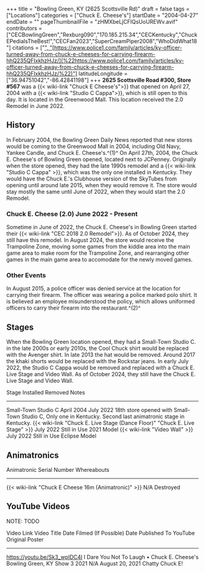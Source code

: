 +++
title = "Bowling Green, KY (2625 Scottsville Rd)"
draft = false
tags = ["Locations"]
categories = ["Chuck E. Cheese's"]
startDate = "2004-04-27"
endDate = ""
pageThumbnailFile = "zHMXbeLjCFIQsUoUREWv.avif"
contributors = ["CECBowlingGreen","Rexburg090","170.185.215.34","CECKentucky","ChuckEPediaIsTheBest!","CECFan2023","SuperCreamPiper2008","WhoDidWhat18"]
citations = ["[", "](%22https://www.bgdailynews.com/mall-getting-new-stores/article_e79ad015-74fa-56ed-be69-012d408248d0.html%3C/a)[https://www.police1.com/family/articles/ky-officer-turned-away-from-chuck-e-cheeses-for-carrying-firearm-hhQ235QFIxkhzHJz/](%22https://www.police1.com/family/articles/ky-officer-turned-away-from-chuck-e-cheeses-for-carrying-firearm-hhQ235QFIxkhzHJz/%22)"]
latitudeLongitude = ["36.94751042","-86.42841198"]
+++
**2625 Scottsville Road #300, Store #567** was a {{< wiki-link "Chuck E Cheese's">}} that opened on April 27, 2004 with a {{< wiki-link "Studio C Cappa">}}, which is still open to this day. It is located in the Greenwood Mall. This location received the 2.0 Remodel in June 2022.

## History

In February 2004, the Bowling Green Daily News reported that new stores would be coming to the Greenwood
Mall in 2004, including Old Navy, Yankee Candle, and Chuck E. Cheese's.^(1)^ On April 27th, 2004,
the Chuck E. Cheese's of Bowling Green opened, located next to JCPenney. Originally when the store opened,
they had the late 1990s remodel and a {{< wiki-link "Studio C Cappa" >}}, which was the only one installed in
Kentucky. They would have the Chuck E.'s Clubhouse version of the SkyTubes from opening until around
late 2015, when they would remove it. The store would stay mostly the same until June of 2022, when they
would start the 2.0 Remodel.

### Chuck E. Cheese (2.0) June 2022 - Present

Sometime in June of 2022, the Chuck E. Cheese's in Bowling Green started their {{<
wiki-link "CEC 2018 2.0 Remodel">}}. As of October 2024, they still have this remodel.
In August 2024, the store would receive the Trampoline Zone, moving some games from the kiddie area
into the main game area to make room for the Trampoline Zone, and rearranging other games in the
main game area to accomodate for the newly moved games.

### Other Events

In August 2015, a police officer was denied service at the location for carrying their firearm. The
officer was wearing a police marked polo shirt. It is believed an employee misunderstood the policy,
which allows uniformed officers to carry their firearm into the restaurant.^(2)^

## Stages

When the Bowling Green location opened, they had a Small-Town Studio C. in the late 2000s or early
2010s, the Cool Chuck shirt would be replaced with the Avenger shirt. In late 2013 the hat would be
removed. Around 2017 the khaki shorts would be replaced with the Rockstar jeans. In early July 2022,
the Studio C Cappa would be removed and replaced with a Chuck E. Live Stage and Video Wall. As of
October 2024, they still have the Chuck E. Live Stage and Video Wall.

  Stage                                                                               Installed    Removed        Notes
  ----------------------------------------------------------------------------------- ------------ -------------- -------------------------------------------------------------------------------
  Small-Town Studio C                                                                 April 2004   July 2022      18th store opened with Small-Town Studio C, Only one in Kentucky. Second last
                                                                                                                  animatronic stage in Kentucky.
  {{< wiki-link "Chuck E. Live Stage (Dance Floor)" "Chuck E. Live Stage" >}}   July 2022    Still in Use   2021 Model
  {{< wiki-link "Video Wall" >}}                                                  July 2022    Still in Use   Eclipse Model

## Animatronics

  Animatronic                                                Serial Number   Whereabouts
  ---------------------------------------------------------- --------------- -------------
  {{< wiki-link "Chuck E Cheese 16m (Animatronic)" >}}   N/A             Destroyed

## YouTube Videos

NOTE: TODO

  Video Link                     Video Title                                                                 Date Filmed (If Possible)   Date Published To YouTube   Original Poster
  ------------------------------ --------------------------------------------------------------------------- --------------------------- --------------------------- -----------------
  https://youtu.be/Sk3_wpIDC4I   I Dare You Not To Laugh • Chuck E. Cheese's Bowling Green, KY Show 3 2021   N/A                         August 20, 2021             Chatty Chuck E!
